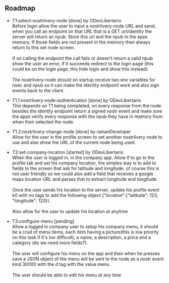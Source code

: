 ## Roadmap

- T1:select-nostrlivery-node [done] by ODevLibertario  
Before login allow the user to input a nostrlivery-node URL and send, when you call an endpoint on that URL that is a GET url/identity the server will return an npub. Store this url and the npub in the apps memory. If those fields are not present in the memory then always return to this set node screen.<br><br>
If on calling the endpoint the call fails or doesn't return a valid npub show the user an error, if it succeeds redirect to the login page (this could be on the login page, this hide login and show this instead).<br><br>
The nostrlivery-node should on startup receive two env variables for nsec and npub so it can make the identity endpoint work and also sign events back to the client.

- T1.1:nostrlivery-node-authentication [done] by ODevLibertario  
This depends on T1 being completed, on every response from the node besides the identity endpoint
return a signed nostr event and make sure the apps verify every response with the npub they have in memory from when their selected the node.

- T1.2:nostrlivery-change-node [done] by rainanDeveloper  
Allow for the user in the profile screen to set another nostrlivery node to use and also show the URL of the current node being used

- T2:set-company-location [started] by ODevLibertario  
When the user is logged in, in the company app. Allow if to go to the profile tab and set his company location, the simples way is to add to fields to the screen that ask for latitude and longitude, of course this is not user friendly so we could also add a field that receives a google maps location URL and parses that to extract longitude and longitude.<br><br>
Once the user sends his location to the server, update his profile event k0 with no tags to add the following object {"location":{"latitude": 123, "longitude": 123}}.<br><br>
Also allow for the user to update his location at anytime

- T3:configure-menu [pending]  
Allow a logged in company user to setup his company menu, it should be a crud of menu items,
each item having a picture(this is low priority on this task if it's too difficult), a name, a description, a price and a category (do we need more fields?).<br><br>
The user will configure his menu on the app and then when he presses save a JSON object of the menu will be sent to the node as a nostr event kind 30000 with the d tag with the value menu.<br><br>
The user should be able to edit his menu at any time
